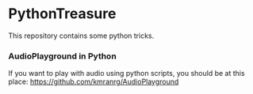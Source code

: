 # PythonTreasure
This repository contains some python tricks.


### AudioPlayground in Python

If you want to play with audio using python scripts, you should be at this place: https://github.com/kmranrg/AudioPlayground
